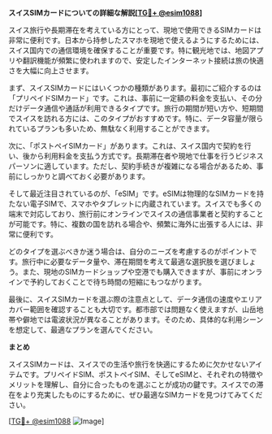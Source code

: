 **スイスSIMカードについての詳細な解説[[TG💪+ @esim1088](https://t.me/s/esim1088)]**

スイス旅行や長期滞在を考えている方にとって、現地で使用できるSIMカードは非常に便利です。日本から持参したスマホを現地で使えるようにするためには、スイス国内での通信環境を確保することが重要です。特に観光地では、地図アプリや翻訳機能が頻繁に使われますので、安定したインターネット接続は旅の快適さを大幅に向上させます。

まず、スイスSIMカードにはいくつかの種類があります。最初にご紹介するのは「プリペイドSIMカード」です。これは、事前に一定額の料金を支払い、その分だけデータ通信や通話が利用できるタイプです。旅行の期間が短い方や、短期間でスイスを訪れる方には、このタイプがおすすめです。特に、データ容量が限られているプランも多いため、無駄なく利用することができます。

次に、「ポストペイSIMカード」があります。これは、スイス国内で契約を行い、後から利用料金を支払う方式です。長期滞在者や現地で仕事を行うビジネスパーソンに適しています。ただし、契約手続きが複雑になる場合があるため、事前にしっかりと調べておく必要があります。

そして最近注目されているのが、「eSIM」です。eSIMは物理的なSIMカードを持たない電子SIMで、スマホやタブレットに内蔵されています。スイスでも多くの端末で対応しており、旅行前にオンラインでスイスの通信事業者と契約することが可能です。特に、複数の国を訪れる場合や、頻繁に海外に出張する人には、非常に便利です。

どのタイプを選ぶべきか迷う場合は、自分のニーズを考慮するのがポイントです。旅行中に必要なデータ量や、滞在期間を考えて最適な選択肢を選びましょう。また、現地のSIMカードショップや空港でも購入できますが、事前にオンラインで予約しておくことで待ち時間の短縮にもつながります。

最後に、スイスSIMカードを選ぶ際の注意点として、データ通信の速度やエリアカバー範囲を確認することも大切です。都市部では問題なく使えますが、山岳地帯や僻地では電波状況が異なることがあります。そのため、具体的な利用シーンを想定して、最適なプランを選んでください。

**まとめ**

スイスSIMカードは、スイスでの生活や旅行を快適にするために欠かせないアイテムです。プリペイドSIM、ポストペイSIM、そしてeSIMと、それぞれの特徴やメリットを理解し、自分に合ったものを選ぶことが成功の鍵です。スイスでの滞在をより充実したものにするために、ぜひ最適なSIMカードを見つけてみてください。

[[TG💪+ @esim1088](https://t.me/s/esim1088) ![Image](https://i.postimg.cc/Y0z9fWf4/image.png)]